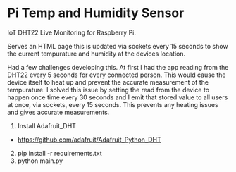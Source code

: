 # Pi Temp and Humidity Sensor

IoT DHT22 Live Monitoring for Raspberry Pi.

Serves an HTML page this is updated via sockets every 15 seconds to show the current tempurature and humidity at the devices location.

Had a few challenges developing this. At first I had the app reading from the DHT22 every 5 seconds for every connected person. This would cause the device itself to heat up and prevent the accurate measurement of the tempurature. I solved this issue by setting the read from the device to happen once time every 30 seconds and I emit that stored value to all users at once, via sockets, every 15 seconds. This prevents any heating issues and gives accurate measurements.

1. Install Adafruit_DHT
  - https://github.com/adafruit/Adafruit_Python_DHT
2. pip install -r requirements.txt
3. python main.py